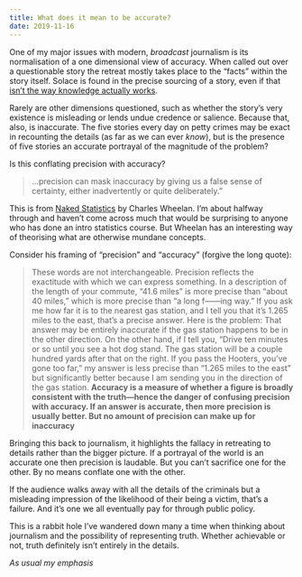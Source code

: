 ```yaml
---
title: What does it mean to be accurate?
date: 2019-11-16
---
```


<!--kg-card-begin: html--><p>One of my major issues with modern, <em>broadcast</em> journalism is its normalisation of a one dimensional view of accuracy. When called out over a questionable story the retreat mostly takes place to the &#8220;facts&#8221; within the story itself. Solace is found in the precise sourcing of a story, even if that <a href="https://joshnicholas.com/a-plea-for-more-humility-about-what-we-know/">isn&#8217;t the way knowledge actually works</a>.</p>
<p>Rarely are other dimensions questioned, such as whether the story&#8217;s very existence is misleading or lends undue credence or salience. Because that, also, is inaccurate. The five stories every day on petty crimes may be exact in recounting the details (as far as we can ever <em>know</em>), but is the presence of five stories an accurate portrayal of the magnitude of the problem?</p>
<p>Is this conflating precision with accuracy?</p>
<blockquote><p>&#8230;precision can mask inaccuracy by giving us a false sense of certainty, either inadvertently or quite deliberately.”</p>
</blockquote>
<p>This is from <a href="https://www.worldcat.org/title/naked-statistics-stripping-the-dread-from-the-data/oclc/1088202284&#038;referer=brief_results">Naked Statistics</a> by Charles Wheelan. I&#8217;m about halfway through and haven&#8217;t come across much that would be surprising to anyone who has done an intro statistics course. But Wheelan has an interesting way of theorising what are otherwise mundane concepts.</p>
<p>Consider his framing of &#8220;precision&#8221; and &#8220;accuracy&#8221; (forgive the long quote):</p>
<blockquote><p>These words are not interchangeable. Precision reflects the exactitude with which we can express something. In a description of the length of your commute, “41.6 miles” is more precise than “about 40 miles,” which is more precise than “a long f——ing way.” If you ask me how far it is to the nearest gas station, and I tell you that it’s 1.265 miles to the east, that’s a precise answer. Here is the problem: That answer may be entirely inaccurate if the gas station happens to be in the other direction. On the other hand, if I tell you, “Drive ten minutes or so until you see a hot dog stand. The gas station will be a couple hundred yards after that on the right. If you pass the Hooters, you’ve gone too far,” my answer is less precise than “1.265 miles to the east” but significantly better because I am sending you in the direction of the gas station. <strong>Accuracy is a measure of whether a figure is broadly consistent with the truth—hence the danger of confusing precision with accuracy. If an answer is accurate, then more precision is usually better. But no amount of precision can make up for inaccuracy</strong></p>
</blockquote>
<p>Bringing this back to journalism, it highlights the fallacy in retreating to details rather than the bigger picture. If a portrayal of the world is an accurate one then precision is laudable. But you can&#8217;t sacrifice one for the other. By no means conflate one with the other.</p>
<p>If the audience walks away with all the details of the criminals but a misleading impression of the likelihood of their being a victim, that&#8217;s a failure. And it&#8217;s one we all eventually pay for through public policy.</p>
<p>This is a rabbit hole I&#8217;ve wandered down many a time when thinking about journalism and the possibility of representing truth. Whether achievable or not, truth definitely isn&#8217;t entirely in the details.</p>
<p><em>As usual my emphasis</em></p>
<!--kg-card-end: html-->